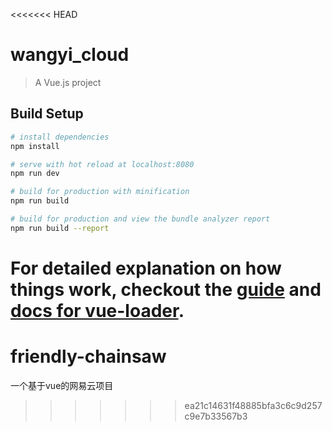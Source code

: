 <<<<<<< HEAD
# wangyi_cloud

> A Vue.js project

## Build Setup

``` bash
# install dependencies
npm install

# serve with hot reload at localhost:8080
npm run dev

# build for production with minification
npm run build

# build for production and view the bundle analyzer report
npm run build --report
```

For detailed explanation on how things work, checkout the [guide](http://vuejs-templates.github.io/webpack/) and [docs for vue-loader](http://vuejs.github.io/vue-loader).
=======
# friendly-chainsaw
一个基于vue的网易云项目
>>>>>>> ea21c14631f48885bfa3c6c9d257c9e7b33567b3

